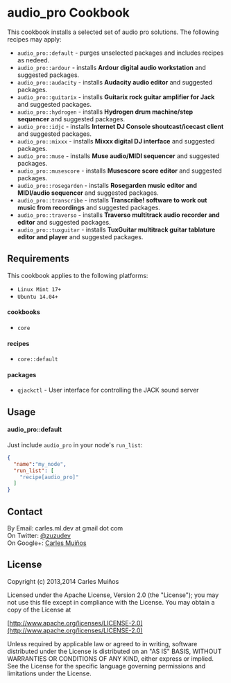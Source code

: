 # audio_pro Cookbook

This cookbook installs a selected set of audio pro solutions.
The following recipes may apply:

- `audio_pro::default`    - purges unselected packages and includes recipes as nedeed.
- `audio_pro::ardour`     - installs __Ardour digital audio workstation__ and suggested packages.
- `audio_pro::audacity`   - installs __Audacity audio editor__ and suggested packages.
- `audio_pro::guitarix`   - installs __Guitarix rock guitar amplifier for Jack__ and suggested packages.
- `audio_pro::hydrogen`   - installs __Hydrogen drum machine/step sequencer__ and suggested packages.
- `audio_pro::idjc`       - installs __Internet DJ Console shoutcast/icecast client__ and suggested packages.
- `audio_pro::mixxx`      - installs __Mixxx digital DJ interface__ and suggested packages.
- `audio_pro::muse`       - installs __Muse audio/MIDI sequencer__ and suggested packages.
- `audio_pro::musescore`  - installs __Musescore score editor__ and suggested packages.
- `audio_pro::rosegarden` - installs __Rosegarden music editor and MIDI/audio sequencer__ and suggested packages.
- `audio_pro::transcribe` - installs __Transcribe! software to work out music from recordings__ and suggested packages.
- `audio_pro::traverso`   - installs __Traverso multitrack audio recorder and editor__ and suggested packages.
- `audio_pro::tuxguitar`  - installs __TuxGuitar multitrack guitar tablature editor and player__ and suggested packages.


## Requirements

This cookbook applies to the following platforms:  
- `Linux Mint 17+`
- `Ubuntu 14.04+`

#### cookbooks
- `core`

#### recipes
- `core::default`

#### packages
- `qjackctl` - User interface for controlling the JACK sound server


## Usage

#### audio_pro::default
Just include `audio_pro` in your node's `run_list`:

```json
{
  "name":"my_node",
  "run_list": [
    "recipe[audio_pro]"
  ]
}
```


## Contact

By Email:   carles.ml.dev at gmail dot com  
On Twitter: [@zuzudev](https://twitter.com/zuzudev)  
On Google+: [Carles Muiños](https://plus.google.com/109480759201585988691)


## License

Copyright (c) 2013,2014 Carles Muiños

Licensed under the Apache License, Version 2.0 (the "License");
you may not use this file except in compliance with the License.
You may obtain a copy of the License at

[http://www.apache.org/licenses/LICENSE-2.0](http://www.apache.org/licenses/LICENSE-2.0)

Unless required by applicable law or agreed to in writing, software
distributed under the License is distributed on an "AS IS" BASIS,
WITHOUT WARRANTIES OR CONDITIONS OF ANY KIND, either express or implied.
See the License for the specific language governing permissions and
limitations under the License.

